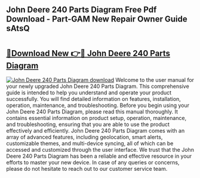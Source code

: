 ## John Deere 240 Parts Diagram Free Pdf Download - Part-GAM New Repair Owner Guide sAtsQ

# <h2><a href="http://dfpp7x5.blite.top/?on=John+Deere+240+Parts+Diagram">🔗Download New 👉🔴 John Deere 240 Parts Diagram</a></h2>

[![John Deere 240 Parts Diagram download](https://i.imgur.com/lujVjoI.png)](http://dfpp7x5.blite.top/?on=John+Deere+240+Parts+Diagram)
Welcome to the user manual for your newly upgraded John Deere 240 Parts Diagram. This comprehensive guide is intended to help you understand and operate your product successfully. You will find detailed information on features, installation, operation, maintenance, and troubleshooting. Before you begin using your John Deere 240 Parts Diagram, please read this manual thoroughly. It contains essential information on product setup, operation, maintenance, and troubleshooting, ensuring that you are able to use the product effectively and efficiently. John Deere 240 Parts Diagram comes with an array of advanced features, including geolocation, smart alerts, customizable themes, and multi-device syncing, all of which can be accessed and customized through the user interface. We trust that the John Deere 240 Parts Diagram has been a reliable and effective resource in your efforts to master your new device. In case of any queries or concerns, please do not hesitate to reach out to our customer service team.
